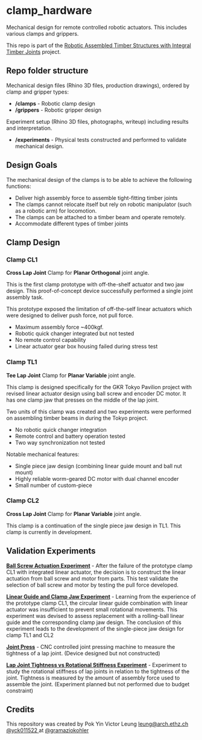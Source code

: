 # clamp_hardware

Mechanical design for remote controlled robotic actuators. This includes various clamps and grippers. 

This repo is part of the [Robotic Assembled Timber Structures with Integral Timber Joints](https://github.com/gramaziokohler/phd_spatial_timber_assembly) project. 

## Repo folder structure

Mechanical design files (Rhino 3D files, production drawings), ordered by clamp and gripper types:

- **/clamps** - Robotic clamp design 
- **/grippers** - Robotic gripper design

Experiment setup (Rhino 3D files, photographs, writeup) including results and interpretation.

- **/experiments** - Physical tests constructed and performed to validate mechanical design.

## Design Goals

The mechanical design of the clamps is to be able to achieve the following functions: 

- Deliver high assembly force to assemble tight-fitting timber joints
- The clamps cannot relocate itself but rely on robotic manipulator (such as a robotic arm) for locomotion.
- The clamps can be attached to a timber beam and operate remotely.
- Accommodate different types of timber joints

## Clamp Design

### Clamp CL1

**Cross Lap Joint** Clamp for **Planar Orthogonal** joint angle. 

This is the first clamp prototype with off-the-shelf actuator and two jaw design. This proof-of-concept device successfully performed a single joint assembly task. 

This prototype exposed the limitation of off-the-self linear actuators which were designed to deliver push force, not pull force. 

- Maximum assembly force ~400kgf.
- Robotic quick changer integrated but not tested
- No remote control capability
- Linear actuator gear box housing failed during stress test

### Clamp TL1

**Tee Lap Joint** Clamp for **Planar Variable** joint angle.

This clamp is designed specifically for the GKR Tokyo Pavilion project with revised linear actuator design using ball screw and encoder DC motor. It has one clamp jaw that presses on the middle of the lap joint.

Two units of this clamp was created and two experiments were performed on assembling timber beams in during the Tokyo project. 

- No robotic quick changer integration
- Remote control and battery operation tested
- Two way synchronization not tested

Notable mechanical features:

- Single piece jaw design (combining linear guide mount and ball nut mount)
- Highly reliable worm-geared DC motor with dual channel encoder
- Small number of custom-piece

### Clamp CL2

**Cross Lap Joint** Clamp for **Planar Variable** joint angle. 

This clamp is a continuation of the single piece jaw design in TL1. This clamp is currently in development.





## Validation Experiments

[**Ball Screw Actuation Experiment**](./experiments/190910_Screw_And_Motor_Test) - After the failure of the prototype clamp CL1 with integrated linear actuator, the decision is to construct the linear actuation from ball screw and motor from parts. This test validate the selection of ball screw and motor by testing the pull force developed.

[**Linear Guide and Clamp Jaw Experiment**](./experiments/191111_Linear_Guide_Jaw_Test) - Learning from the experience of the prototype clamp CL1, the circular linear guide combination with linear actuator was insufficient to prevent small rotational movements. This experiment was devised to assess replacement with a rolling-ball linear guide and the corresponding clamp jaw design. The conclusion of this experiment leads to the development of the single-piece jaw design for clamp TL1 and CL2

[**Joint Press**](./experiments/200100_Joint_Press) - CNC controlled joint pressing machine to measure the tightness of a lap joint. (Device designed but not constructed)

[**Lap Joint Tightness vs Rotational Stiffness Experiment**](./experiments/191113_Joint_Tightness_Stiffness_Study) - Experiment to study the rotational stiffness of lap joints in relation to the tightness of the joint. Tightness is measured by the amount of assembly force used to assemble the joint. (Experiment planned but not performed due to budget constraint)



Credits
-------------

This repository was created by Pok Yin Victor Leung <leung@arch.ethz.ch> [@yck011522 ](https://github.com/yck011522) at [@gramaziokohler](https://github.com/gramaziokohler)

